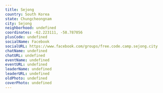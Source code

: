 ```yaml
---
title: Sejong
country: South Korea
state: Chungcheongnam
city: Sejong
neighborhood: undefined
coordinates: -62.223111, -58.787056
plusCode: undefined
socialName: Facebook
socialURL: https://www.facebook.com/groups/free.code.camp.sejong.city
chatName: undefined
chatURL: undefined
eventName: undefined
eventURL: undefined
leaderName: undefined
leaderURL: undefined
oldPhoto: undefined
coverPhoto: undefined
---
```

